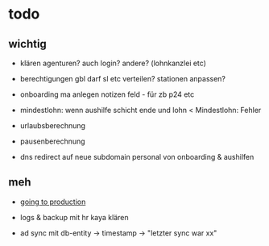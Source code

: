 # todo

## wichtig

- klären agenturen? auch login? andere? (lohnkanzlei etc)
- berechtigungen gbl darf sl etc verteilen? stationen anpassen?

- onboarding ma anlegen notizen feld - für zb p24 etc

- mindestlohn: wenn aushilfe schicht ende und lohn < Mindestlohn: Fehler

- urlaubsberechnung
- pausenberechnung

- dns redirect auf neue subdomain personal von onboarding & aushilfen

## meh

- [going to production](https://nextjs.org/docs/going-to-production)

- logs & backup mit hr kaya klären

- ad sync mit db-entity -> timestamp -> "letzter sync war xx"

